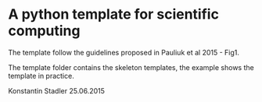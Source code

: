 # A python template for scientific computing

The template follow the guidelines proposed in Pauliuk et al 2015 - Fig1.

The template folder contains the skeleton templates, the example shows the template in practice.

Konstantin Stadler 25.06.2015
